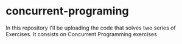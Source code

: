 # concurrent-programing
In this repository I'll be uploading the code that solves two series of Exercises.
It consists on Concurrent Programming exercises
